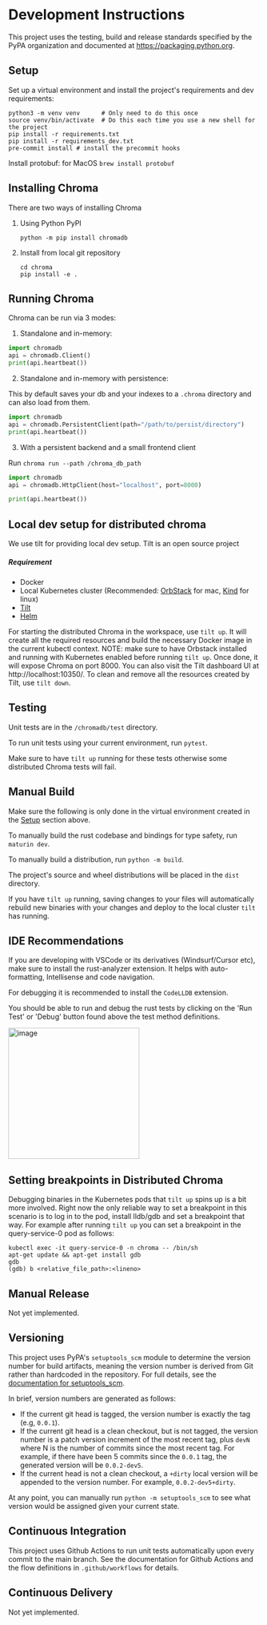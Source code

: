 # Development Instructions

This project uses the testing, build and release standards specified
by the PyPA organization and documented at
https://packaging.python.org.

## Setup

Set up a virtual environment and install the project's requirements
and dev requirements:

```
python3 -m venv venv      # Only need to do this once
source venv/bin/activate  # Do this each time you use a new shell for the project
pip install -r requirements.txt
pip install -r requirements_dev.txt
pre-commit install # install the precommit hooks
```

Install protobuf:
for MacOS `brew install protobuf`

## Installing Chroma

There are two ways of installing Chroma
1. Using Python PyPI
   ```
   python -m pip install chromadb
   ```
1. Install from local git repository
   ```
   cd chroma
   pip install -e .
   ```

## Running Chroma

Chroma can be run via 3 modes:
1. Standalone and in-memory:
```python
import chromadb
api = chromadb.Client()
print(api.heartbeat())
```

2. Standalone and in-memory with persistence:

This by default saves your db and your indexes to a `.chroma` directory and can also load from them.
```python
import chromadb
api = chromadb.PersistentClient(path="/path/to/persist/directory")
print(api.heartbeat())
```


3. With a persistent backend and a small frontend client

Run `chroma run --path /chroma_db_path`
```python
import chromadb
api = chromadb.HttpClient(host="localhost", port=8000)

print(api.heartbeat())
```
## Local dev setup for distributed chroma
We use tilt for providing local dev setup. Tilt is an open source project
##### Requirement
- Docker
- Local Kubernetes cluster (Recommended: [OrbStack](https://orbstack.dev/) for mac, [Kind](https://kind.sigs.k8s.io/) for linux)
- [Tilt](https://docs.tilt.dev/)
- [Helm](https://helm.sh)

For starting the distributed Chroma in the workspace, use `tilt up`. It will create all the required resources and build the necessary Docker image in the current kubectl context. NOTE: make sure to have Orbstack installed and running with Kubernetes enabled before running `tilt up`.
Once done, it will expose Chroma on port 8000. You can also visit the Tilt dashboard UI at http://localhost:10350/. To clean and remove all the resources created by Tilt, use `tilt down`.

## Testing

Unit tests are in the `/chromadb/test` directory.

To run unit tests using your current environment, run `pytest`.

Make sure to have `tilt up` running for these tests otherwise some distributed Chroma tests will fail.

## Manual Build
Make sure the following is only done in the virtual environment created in the [Setup]([url](https://github.com/chroma-core/chroma/edit/main/DEVELOP.md#setup)) section above.

To manually build the rust codebase and bindings for type safety, run `maturin dev`.

To manually build a distribution, run `python -m build`.

The project's source and wheel distributions will be placed in the `dist` directory.

If you have `tilt up` running, saving changes to your files will automatically rebuild new binaries with your changes and deploy to the local cluster `tilt` has running.

## IDE Recommendations
If you are developing with VSCode or its derivatives (Windsurf/Cursor etc), make sure to install the rust-analyzer extension. It helps with auto-formatting, Intellisense and code navigation.

For debugging it is recommended to install the `CodeLLDB` extension.

You should be able to run and debug the rust tests by clicking on the 'Run Test' or 'Debug' button found above the test method definitions.

<img width="262" alt="image" src="https://github.com/user-attachments/assets/a7779e4d-9d64-4511-9271-b790bed7b68b" />

## Setting breakpoints in Distributed Chroma
Debugging binaries in the Kubernetes pods that `tilt up` spins up is a bit more involved. Right now the only reliable way to set a breakpoint in this scenario is to log in to the pod, install lldb/gdb and set a breakpoint that way. For example after running `tilt up` you can set a breakpoint in the query-service-0 pod as follows:

```
kubectl exec -it query-service-0 -n chroma -- /bin/sh
apt-get update && apt-get install gdb
gdb
(gdb) b <relative_file_path>:<lineno>
```

## Manual Release

Not yet implemented.

## Versioning

This project uses PyPA's `setuptools_scm` module to determine the
version number for build artifacts, meaning the version number is
derived from Git rather than hardcoded in the repository. For full
details, see the
[documentation for setuptools_scm](https://github.com/pypa/setuptools_scm/).

In brief, version numbers are generated as follows:

- If the current git head is tagged, the version number is exactly the
  tag (e.g, `0.0.1`).
- If the current git head is a clean checkout, but is not tagged,
  the version number is a patch version increment of the most recent
  tag, plus `devN` where N is the number of commits since the most
  recent tag. For example, if there have been 5 commits since the
  `0.0.1` tag, the generated version will be `0.0.2-dev5`.
- If the current head is not a clean checkout, a `+dirty` local
  version will be appended to the version number. For example,
  `0.0.2-dev5+dirty`.

At any point, you can manually run `python -m setuptools_scm` to see
what version would be assigned given your current state.

## Continuous Integration

This project uses Github Actions to run unit tests automatically upon
every commit to the main branch. See the documentation for Github
Actions and the flow definitions in `.github/workflows` for details.

## Continuous Delivery

Not yet implemented.
